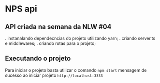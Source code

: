 # NPS api

## API criada na semana da NLW #04
. instanalando dependecncias do projeto utilizando yarn;
. criando server.ts e middlewares;
. criando rotas para o projeto;

## Executando o projeto
  Para iniciar o projeto basta utilizar o comando `npm start`
  mensagem de sucesso ao iniciar projeto `http://localhost:3333`